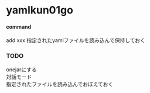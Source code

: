 # yamlkun01go


#### command
add xxx 指定されたyamlファイルを読み込んで保持しておく  


### TODO

onejarにする  
対話モード  
指定されたファイルを読み込んでおぼえておく  
